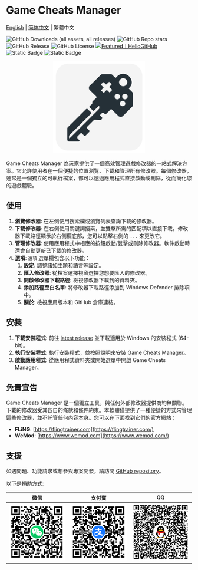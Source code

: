 # Game Cheats Manager

[English](./README.md) | [简体中文](./README_CN.md) | 繁體中文

![GitHub Downloads (all assets, all releases)](https://img.shields.io/github/downloads/dyang886/Game-Cheats-Manager/total) ![GitHub Repo stars](https://img.shields.io/github/stars/dyang886/Game-Cheats-Manager?style=flat&color=FFC000) ![GitHub Release](https://img.shields.io/github/v/release/dyang886/Game-Cheats-Manager?link=https%3A%2F%2Fgithub.com%2Fdyang886%2FGame-Cheats-Manager%2Freleases%2Flatest) ![GitHub License](https://img.shields.io/github/license/dyang886/Game-Cheats-Manager) <a href="https://hellogithub.com/repository/3ca6e8e23401477282ba72d2d8932311" target="_blank"><img src="https://abroad.hellogithub.com/v1/widgets/recommend.svg?rid=3ca6e8e23401477282ba72d2d8932311&claim_uid=UrZOap0AkvuRw7D&theme=small" alt="Featured｜HelloGitHub" /></a> <img alt="Static Badge" src="https://img.shields.io/badge/Join_Discord-F0F0F0?logo=discord&link=https%3A%2F%2Fdiscord.gg%2Fd627qVyHEF"> <img alt="Static Badge" src="https://img.shields.io/badge/Join_QQ-F0F0F0?logo=tencentqq&link=https%3A%2F%2Fpd.qq.com%2Fs%2Fh06qbdey6">

<div align="center">
    <img src="assets/logo.png" alt="Game Cheats Manager logo" width="250" />
</div>

Game Cheats Manager 為玩家提供了一個高效管理遊戲修改器的一站式解決方案。它允許使用者在一個便捷的位置瀏覽、下載和管理所有修改器。每個修改器，通常是一個獨立的可執行檔案，都可以透過應用程式直接啟動或刪除，從而簡化您的遊戲體驗。

## 使用

1. **瀏覽修改器**: 在左側使用搜索欄或瀏覽列表查詢下載的修改器。
2. **下載修改器**: 在右側使用關鍵詞搜索，並雙擊所需的匹配項以直接下載。修改器下載路徑顯示於右側欄底部，您可以點擊右側的 `...` 來更改它。
3. **管理修改器**: 使用應用程式中相應的按鈕啟動/雙擊或刪除修改器。軟件啟動時還會自動更新已下載的修改器。
4. **選項**: `選項` 選單欄包含以下功能：
   1. **設定**: 調整諸如主題和語言等設定。
   2. **匯入修改器**: 從檔案選擇視窗選擇您想要匯入的修改器。
   3. **開啟修改器下載路徑**: 檢視修改器下載到的資料夾。
   4. **添加路徑至白名單**: 將修改器下載路徑添加到 Windows Defender 排除項中。
   5. **關於**: 檢視應用版本和 GitHub 倉庫連結。

## 安裝

1. **下載安裝程式**: 前往 [latest release](https://github.com/dyang886/Game-Cheats-Manager/releases) 並下載適用於 Windows 的安裝程式 (64-bit)。
2. **執行安裝程式**: 執行安裝程式，並按照說明來安裝 Game Cheats Manager。
3. **啟動應用程式**: 從應用程式資料夾或開始選單中開啟 Game Cheats Manager。

## 免責宣告

Game Cheats Manager 是一個獨立工具，與任何外部修改器提供商均無關聯。下載的修改器受其各自的條款和條件約束。本軟體僅提供了一種便捷的方式來管理這些修改器，並不託管任何內容本身。您可以在下面找到它們的官方網站：

- **FLiNG**: [https://flingtrainer.com](https://flingtrainer.com/)
- **WeMod**: [https://www.wemod.com](https://www.wemod.com/)

## 支援

如遇問題、功能請求或想參與專案開發，請訪問 [GitHub repository](https://github.com/dyang886/Game-Cheats-Manager)。

以下是捐助方式:

|                             微信                             |                          支付寶                          |                          QQ                          |
| :----------------------------------------------------------: | :------------------------------------------------------: | :--------------------------------------------------: |
| <img src="assets\wechat.png" alt="WeChat Pay" width="200" /> | <img src="assets\alipay.png" alt="Alipay" width="200" /> | <img src="assets\qq.png" alt="QQ Pay" width="200" /> |


